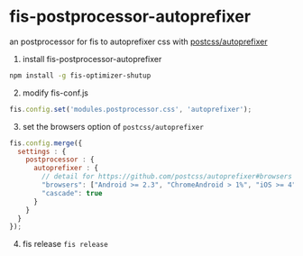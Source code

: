 # fis-postprocessor-autoprefixer

an postprocessor for fis to autoprefixer css with [postcss/autoprefixer](https://github.com/postcss/autoprefixer)

1. install fis-postprocessor-autoprefixer

  ```bash
  npm install -g fis-optimizer-shutup
  ```
2. modify fis-conf.js
  ```javascript
  fis.config.set('modules.postprocessor.css', 'autoprefixer');
  ```
3. set the browsers option of `postcss/autoprefixer`
  ```javascript
  fis.config.merge({
    settings : {
      postprocessor : {
        autoprefixer : {
          // detail for https://github.com/postcss/autoprefixer#browsers
          "browsers": ["Android >= 2.3", "ChromeAndroid > 1%", "iOS >= 4"],
          "cascade": true
        }
      }
    }
  });
  ```
4. fis release
  `fis release`
